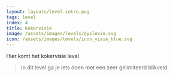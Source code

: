 ```yaml
---
layout: layouts/level-intro.pug
tags: level
index: 4
title: Kokervisie
image: /assets/images/levels/dyslexie.svg
icon: /assets/images/levels/icon_visie_blue.svg
---
```


Hier komt het kokervisie level

> In dit level ga je iets doen met een zeer gelimiteerd blikveld